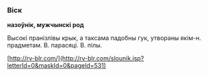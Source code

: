 ### Віск
**назоўнік, мужчынскі род**

Высокі пранізлівы крык, а таксама падобны гук, утвораны якім-н. прадметам. В. парасяці. В. пілы.

<a rel="author">[http://rv-blr.com/](http://rv-blr.com/slounik.jsp?letterId=0&maskId=0&pageId=531)</a>
